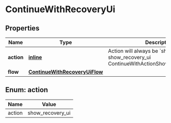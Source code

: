 
# ContinueWithRecoveryUi

## Properties
| Name | Type | Description | Notes |
| ------------ | ------------- | ------------- | ------------- |
| **action** | [**inline**](#Action) | Action will always be &#x60;show_recovery_ui&#x60; show_recovery_ui ContinueWithActionShowRecoveryUIString |  |
| **flow** | [**ContinueWithRecoveryUiFlow**](ContinueWithRecoveryUiFlow.md) |  |  |


<a id="Action"></a>
## Enum: action
| Name | Value |
| ---- | ----- |
| action | show_recovery_ui |



